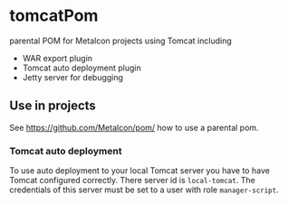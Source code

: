 # tomcatPom

parental POM for Metalcon projects using Tomcat including

* WAR export plugin
* Tomcat auto deployment plugin
* Jetty server for debugging

## Use in projects

See https://github.com/Metalcon/pom/ how to use a parental pom.

### Tomcat auto deployment

To use auto deployment to your local Tomcat server you have to have Tomcat configured correctly.
There server id is `local-tomcat`.
The credentials of this server must be set to a user with role `manager-script`.
